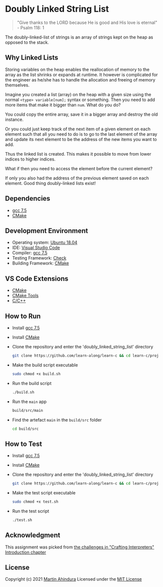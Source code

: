 # Doubly Linked String List

> "Give thanks to the LORD because He is good and His love is eternal" - Psalm 118: 1

The doubly-linked-list of strings is an array of strings kept on the heap as opposed to the stack.

## Why Linked Lists

Storing variables on the heap enables the reallocation of memory to the array as the list shrinks or expands at runtime. It however is complicated for the engineer as he/she has to handle the allocation and freeing of memory themselves.

Imagine you created a list (array) on the heap with a given size using the normal `<type> variable[num];` syntax or something. Then you need to add more items that make it bigger than `num`. What do you do?

You could copy the entire array, save it in a bigger array and destroy the old instance.

Or you could just keep track of the next item of a given element on each element such that all you need to do is
to go to the last element of the array and update its next element to be the address of the new items you want to add.

Thus the linked list is created. This makes it possible to move from lower indices to higher indices.

What if then you need to access the element before the current element?

If only you also had the address of the previous element saved on each element. Good thing doubly-linked lists exist!

## Dependencies

- [gcc 7.5](https://gcc.gnu.org/install/index.html)
- [CMake](https://cmake.org/download/)

## Development Environment

- Operating system: [Ubuntu 18.04](https://releases.ubuntu.com/18.04.5/)
- IDE: [Visual Studio Code](https://code.visualstudio.com/)
- Compiler: [gcc 7.5](https://gcc.gnu.org/install/index.html)
- Testing Framework: [Check](https://libcheck.github.io/check/)
- Building Framework: [CMake](https://cmake.org/download/)

## VS Code Extensions

- [CMake](https://marketplace.visualstudio.com/items?itemName=twxs.cmake)
- [CMake Tools](https://marketplace.visualstudio.com/items?itemName=ms-vscode.cmake-tools)
- [C/C++](https://marketplace.visualstudio.com/items?itemName=ms-vscode.cpptools)

## How to Run

- Install [gcc 7.5](https://gcc.gnu.org/install/index.html)
- Install [CMake](https://cmake.org/download/)
- Clone the repository and enter the 'doubly_linked_string_list' directory

  ```sh
  git clone https://github.com/learn-along/learn-c && cd learn-c/projects/doubly_linked_string_list
  ```

- Make the build script executable

  ```sh
  sudo chmod +x build.sh
  ```

- Run the build script

  ```sh
  ./build.sh
  ```

- Run the `main` app

  ```sh
  build/src/main
  ```

- Find the artefact `main` in the `build/src` folder

  ```sh
  cd build/src
  ```

## How to Test

- Install [gcc 7.5](https://gcc.gnu.org/install/index.html)
- Install [CMake](https://cmake.org/download/)
- Clone the repository and enter the 'doubly_linked_string_list' directory

  ```sh
  git clone https://github.com/learn-along/learn-c && cd learn-c/projects/doubly_linked_string_list
  ```

- Make the test script executable

  ```sh
  sudo chmod +x test.sh
  ```

- Run the test script

  ```sh
  ./test.sh
  ```

## Acknowledgment

This assignment was picked from [the challenges in "Crafting Interpreters" Introduction chapter](https://craftinginterpreters.com/introduction.html)

## License

Copyright (c) 2021 [Martin Ahindura](https://github.com/Tinitto) Licensed under the [MIT License](./LICENSE)
